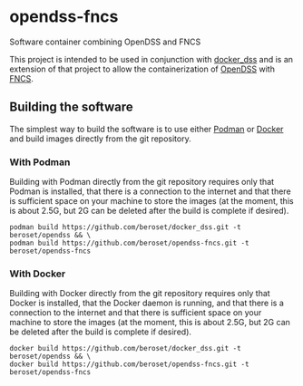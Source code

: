 # opendss-fncs
Software container combining OpenDSS and FNCS

This project is intended to be used in conjunction with [docker_dss](https://github.com/beroset/docker_dss) and is an extension of that project to allow the containerization of [OpenDSS](https://sourceforge.net/projects/electricdss/) with [FNCS](https://github.com/FNCS/fncs).  

## Building the software
The simplest way to build the software is to use either [Podman](https://podman.io/) or [Docker](https://www.docker.com/) and build images directly from the git repository.  

### With Podman
Building with Podman directly from the git repository requires only that Podman is installed, that there is a connection to the internet and that there is sufficient space on your machine to store the images (at the moment, this is about 2.5G, but 2G can be deleted after the build is complete if desired).

    podman build https://github.com/beroset/docker_dss.git -t beroset/opendss && \
    podman build https://github.com/beroset/opendss-fncs.git -t beroset/opendss-fncs

### With Docker
Building with Docker directly from the git repository requires only that Docker is installed, that the Docker daemon is running, and that there is a connection to the internet and that there is sufficient space on your machine to store the images (at the moment, this is about 2.5G, but 2G can be deleted after the build is complete if desired).

    docker build https://github.com/beroset/docker_dss.git -t beroset/opendss && \
    docker build https://github.com/beroset/opendss-fncs.git -t beroset/opendss-fncs
